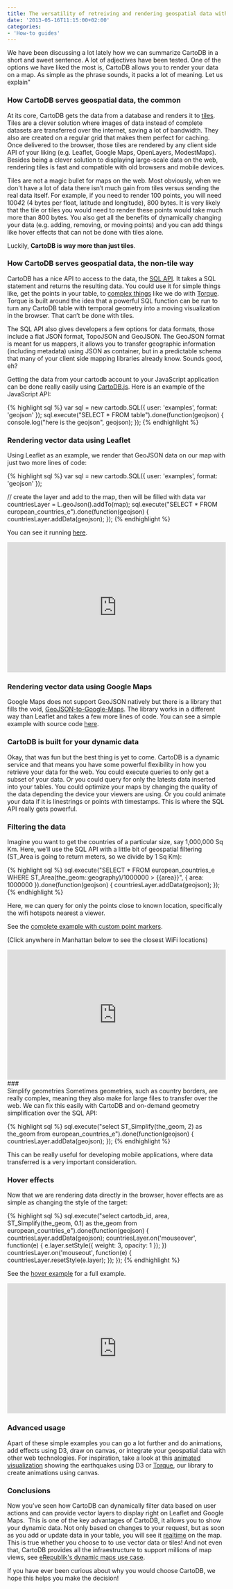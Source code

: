 ```yaml
---
title: The versatility of retreiving and rendering geospatial data with CartoDB
date: '2013-05-16T11:15:00+02:00'
categories:
- 'How-to guides'
---
```


We have been discussing a lot lately how we can summarize CartoDB in a short and sweet sentence. A lot of adjectives have been tested. One of the options we have liked the most is, CartoDB allows you to render your data on a map. As simple as the phrase sounds, it packs a lot of meaning. Let us explain"

### How CartoDB serves geospatial data, the common

At its core, CartoDB gets the data from a database and renders it to <a href="http://wiki.openstreetmap.org/wiki/Tiles" title="Tiles at wikipedia" target="_blank">tiles</a>. Tiles are a clever solution where images of data instead of complete datasets are transferred over the internet, saving a lot of bandwidth. They also are created on a regular grid that makes them perfect for caching. Once delivered to the browser, those tiles are rendered by any client side API of your liking (e.g. Leaflet, Google Maps, OpenLayers, ModestMaps). Besides being a clever solution to displaying large-scale data on the web, rendering tiles is fast and compatible with old browsers and mobile devices.

Tiles are not a magic bullet for maps on the web. Most obviously, when we don't have a lot of data there isn’t much gain from tiles versus sending the real data itself. For example, if you need to render 100 points, you will need 100*4*2 (4 bytes per float, latitude and longitude), 800 bytes. It is very likely that the tile or tiles you would need to render these points would take much more than 800 bytes. You also get all the benefits of dynamically changing your data (e.g. adding, removing, or moving points) and you can add things like hover effects that can not be done with tiles alone.

Luckily, **CartoDB is way more than just tiles**.

### How CartoDB serves geospatial data, the non-tile way

CartoDB has a nice API to access to the data, the <a href="http://developers.cartodb.com/documentation/cartodb-apis.html#sql_api" title="CartoDB SQL API" target="_blank">SQL API</a>. It takes a SQL statement and returns the resulting data. You could use it for simple things like, get the points in your table, to <a href="https://github.com/CartoDB/torque/blob/master/src/grid_layer.js#L204" title="Torque snippet" target="_blank">complex things</a> like we do with <a href="http://mwcimpact.com" title="Mwc Impact" target="_blank">Torque</a>. Torque is built around the idea that a powerful SQL function can be run to turn any CartoDB table with temporal geometry into a moving visualization in the browser. That can’t be done with tiles.

The SQL API also gives developers a few options for data formats, those include a flat JSON format, TopoJSON and GeoJSON. The GeoJSON format is meant for us mappers, it allows you to transfer geographic information (including metadata) using JSON as container, but in a predictable schema that many of your client side mapping libraries already know. Sounds good, eh?

Getting the data from your cartodb account to your JavaScript application can be done really easily using <a href="http://github.com/cartodb/cartodb.js" title="CartoDB js" target="_blank">CartoDB.js</a>. Here is an example of the JavaScript API:

 {% highlight sql %}
 var sql = new cartodb.SQL({ user: 'examples', format: 'geojson' });
  sql.execute("SELECT * FROM table").done(function(geojson) {
      console.log("here is the geojson", geojson);
  });
{% endhighlight %}


### Rendering vector data using Leaflet

Using Leaflet as an example, we render that GeoJSON data on our map with just two more lines of code:

 {% highlight sql %}
 var sql = new cartodb.SQL({ user: 'examples', format: 'geojson' });
 
  // create the layer and add to the map, then will be filled with data
  var countriesLayer = L.geoJson().addTo(map);
  sql.execute("SELECT * FROM european_countries_e").done(function(geojson) {
    countriesLayer.addData(geojson);
  });
{% endhighlight %}


You can see it running <a href="http://cartodb.github.io/cartodb.js/examples/leaflet_vector.html" title="Leaflet vector example" target="_blank">here</a>.

<iframe frameborder="0" height="300px" src="http://cartodb.github.io/cartodb.js/examples/leaflet_vector.html" width="100%"></iframe>

### Rendering vector data using Google Maps

Google Maps does not support GeoJSON natively but there is a library that fills the void, <a href="https://github.com/JasonSanford/GeoJSON-to-Google-Maps" title="GeoJSON to Google Maps" target="_blank">GeoJSON-to-Google-Maps</a>. The library works in a different way than Leaflet and takes a few more lines of code. You can see a simple example with source code <a href="http://cartodb.github.io/cartodb.js/examples/gmaps_vector.html" title="Gmaps vector example" target="_blank">here</a>.

### CartoDB is built for your dynamic data

Okay, that was fun but the best thing is yet to come. CartoDB is a dynamic service and that means you have some powerful flexibility in how you retrieve your data for the web. You could execute queries to only get a subset of your data. Or you could query for only the latests data inserted into your tables. You could optimize your maps by changing the quality of the data depending the device your viewers are using. Or you could animate your data if it is linestrings or points with timestamps. This is where the SQL API really gets powerful.

### Filtering the data

Imagine you want to get the countries of a particular size, say 1,000,000 Sq Km. Here, we’ll use the SQL API with a little bit of geospatial filtering (ST_Area is going to return meters, so we divide by 1 Sq Km):

 {% highlight sql %}
 sql.execute("SELECT * FROM european_countries_e WHERE ST_Area(the_geom::geography)/1000000 > {{area}}", { area: 1000000 }).done(function(geojson) {
        countriesLayer.addData(geojson);
});
{% endhighlight %}


Here, we can query for only the points close to known location, specifically the wifi hotspots nearest a viewer.

See the <a href="http://cartodb.github.io/cartodb.js/examples/leaflet_vector_query_distance.html" title="leaflet custom point markers example" target="_blank">complete example with custom point markers</a>.

(Click anywhere in Manhattan below to see the closest WiFi locations)

<iframe frameborder="0" height="300px" src="http://cartodb.github.io/cartodb.js/examples/leaflet_vector_query_distance.html" width="100%"></iframe>
### <br/>Simplify geometries
Sometimes geometries, such as country borders, are really complex, meaning they also make for large files to transfer over the web. We can fix this easily with CartoDB and on-demand geometry simplification over the SQL API:

 {% highlight sql %}
 sql.execute("select ST_Simplify(the_geom, 2) as the_geom from european_countries_e").done(function(geojson) {
    countriesLayer.addData(geojson);
  });
{% endhighlight %}

This can be really useful for developing mobile applications, where data transferred is a very important consideration.

### Hover effects

Now that we are rendering data directly in the browser, hover effects are as simple as changing the style of the target:
 
 {% highlight sql %}
     sql.execute("select cartodb_id, area, ST_Simplify(the_geom, 0.1) as the_geom from european_countries_e").done(function(geojson) {
        countriesLayer.addData(geojson);
        countriesLayer.on('mouseover', function(e) {
          e.layer.setStyle({
            weight: 3,
            opacity: 1
          });
        })
        countriesLayer.on('mouseout', function(e) {
          countriesLayer.resetStyle(e.layer);
        });
    });
{% endhighlight %}


See the <a href="http://cartodb.github.io/cartodb.js/examples/leaflet_vector_hover.html" title="Leaflet hover example" target="_blank">hover example</a> for a full example.

<iframe frameborder="0" height="300px" src="http://cartodb.github.io/cartodb.js/examples/leaflet_vector_hover.html" width="100%"></iframe>

### Advanced usage

Apart of these simple examples you can go a lot further and do animations, add effects using D3, draw on canvas, or integrate your geospatial data with other web technologies. For inspiration, take a look at this <a href="http://vizzuality.github.io/HTML5-experiments/earthquakes/index.html#2/0.0/41.4" title="Earthquakes visualization" target="_blank">animated visualization</a> showing the earthquakes using D3 or <a href="https://github.com/CartoDB/torque" title="Torque library" target="_blank">Torque</a>, our library to create animations using canvas.

### Conclusions

Now you’ve seen how CartoDB can dynamically filter data based on user actions and can provide vector layers to display right on Leaflet and Google Maps.  This is one of the key advantages of CartoDB, it allows you to show your dynamic data. Not only based on changes to your request, but as soon as you add or update data in your table, you will see it <a href="http://cartodb.com/realtime" title="Realtime at CartoDB" target="_blank">realtime</a> on the map. This is true whether you choose to to use vector data or tiles! And not even that, CartoDB provides all the infraestructure to support millions of map views, see <a href="http://blog.cartodb.com/post/49435864561/erepublik-brings-cartodbs-dynamic-mapping-to-online" title="eRepublic post at CartoDB" target="_blank">eRepublik's dynamic maps use case</a>.

If you have ever been curious about why you would choose CartoDB, we hope this helps you make the decision!
